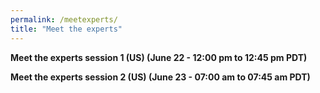 ```yaml
---
permalink: /meetexperts/
title: "Meet the experts"
---
```


**Meet the experts session 1 (US) (June 22 - 12:00 pm to 12:45 pm PDT)**

**Meet the experts session 2 (US) (June 23 - 07:00 am to 07:45 am PDT)**

  



